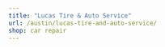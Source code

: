 ```yaml
---
title: "Lucas Tire & Auto Service"
url: /austin/lucas-tire-and-auto-service/
shop: car repair
---
```

